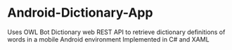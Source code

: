 # Android-Dictionary-App
Uses OWL Bot Dictionary web REST API to retrieve dictionary definitions of words in a mobile Android environment
Implemented in C# and XAML
